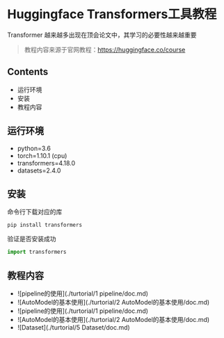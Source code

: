 # Huggingface Transformers工具教程

Transformer 越来越多出现在顶会论文中，其学习的必要性越来越重要

> 教程内容来源于官网教程：https://huggingface.co/course

## Contents

- 运行环境
- 安装
- 教程内容

## 运行环境

- python=3.6
- torch=1.10.1 (cpu)
- transformers=4.18.0
- datasets=2.4.0

## 安装

命令行下载对应的库

```terminal
pip install transformers
```

验证是否安装成功

```python
import transformers
```

## 教程内容
- ![pipeline的使用](./turtorial/1 pipeline/doc.md)
- ![AutoModel的基本使用](./turtorial/2 AutoModel的基本使用/doc.md)
- ![pipeline的使用](./turtorial/1 pipeline/doc.md)
- ![AutoModel的基本使用](./turtorial/2 AutoModel的基本使用/doc.md)
- ![Dataset](./turtorial/5 Dataset/doc.md)

